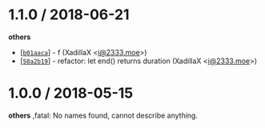 
1.1.0 / 2018-06-21
==================

**others**
  * [[`b01aaca`](http://github.com/node-modules/time-profile/commit/b01aaca354c87401a862d9d6aa42131c09414080)] - f (XadillaX <<i@2333.moe>>)
  * [[`58a2b19`](http://github.com/node-modules/time-profile/commit/58a2b196cf790ee8fefdc90a114fb402dd31a8a8)] - refactor: let end() returns duration (XadillaX <<i@2333.moe>>)

1.0.0 / 2018-05-15
==================

**others**
,fatal: No names found, cannot describe anything.

